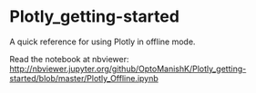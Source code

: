 # Plotly_getting-started
A quick reference for using Plotly in offline mode.

Read the notebook at nbviewer: http://nbviewer.jupyter.org/github/OptoManishK/Plotly_getting-started/blob/master/Plotly_Offline.ipynb
